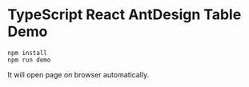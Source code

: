 TypeScript React AntDesign Table Demo
=================================

```
npm install
npm run demo
```

It will open page on browser automatically.
